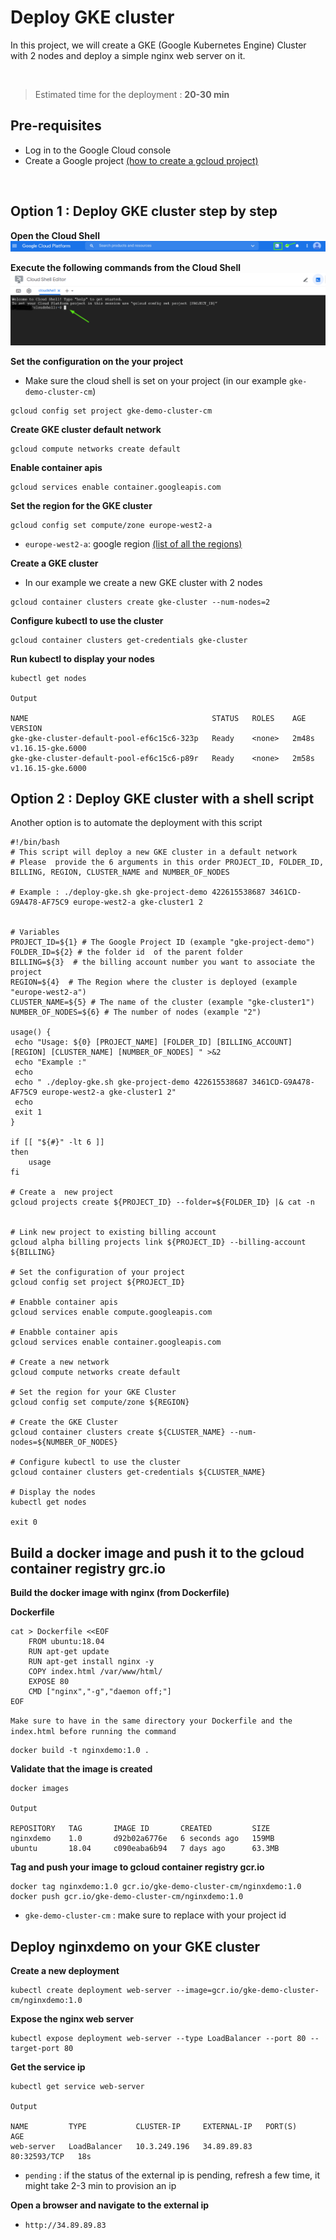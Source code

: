 # Deploy GKE cluster

In this project, we will create a GKE (Google Kubernetes Engine) Cluster with 2 nodes and deploy a simple nginx web server on it.

<br>


> Estimated time for the deployment : **20-30 min**

## Pre-requisites
- Log in to the Google Cloud console
- Create a Google project [(how to create a gcloud project)](https://cloud.google.com/resource-manager/docs/creating-managing-projects#gcloud)

<br>


## Option 1 : Deploy GKE cluster step by step

**Open the Cloud Shell**
![](img/cloud_shell.png)

**Execute the following commands from the Cloud Shell**
![](img/cloud_shell_2.png)

**Set the configuration on the your project**
- Make sure the cloud shell is set on your project (in our example `gke-demo-cluster-cm`)
```
gcloud config set project gke-demo-cluster-cm
```

**Create GKE cluster default network**
```
gcloud compute networks create default
```

**Enable container apis**
```
gcloud services enable container.googleapis.com
```

**Set the region for the GKE cluster**
```
gcloud config set compute/zone europe-west2-a
```
- `europe-west2-a`: google region [(list of all the regions)](https://cloud.google.com/compute/docs/regions-zones?hl=fr)

**Create a GKE cluster**
- In our example we create a new GKE cluster with 2 nodes
```
gcloud container clusters create gke-cluster --num-nodes=2
```
**Configure kubectl to use the cluster**
```
gcloud container clusters get-credentials gke-cluster
```

**Run kubectl to display your nodes**
```
kubectl get nodes

Output

NAME                                         STATUS   ROLES    AGE     VERSION
gke-gke-cluster-default-pool-ef6c15c6-323p   Ready    <none>   2m48s   v1.16.15-gke.6000
gke-gke-cluster-default-pool-ef6c15c6-p89r   Ready    <none>   2m58s   v1.16.15-gke.6000
```

## Option 2 : Deploy GKE cluster with a shell script

Another option is to automate the deployment with this script

```
#!/bin/bash
# This script will deploy a new GKE cluster in a default network
# Please  provide the 6 arguments in this order PROJECT_ID, FOLDER_ID, BILLING, REGION, CLUSTER_NAME and NUMBER_OF_NODES

# Example : ./deploy-gke.sh gke-project-demo 422615538687 3461CD-G9A478-AF75C9 europe-west2-a gke-cluster1 2


# Variables
PROJECT_ID=${1} # The Google Project ID (example "gke-project-demo")
FOLDER_ID=${2} # the folder id  of the parent folder
BILLING=${3}  # the billing account number you want to associate the project
REGION=${4}  # The Region where the cluster is deployed (example "europe-west2-a")
CLUSTER_NAME=${5} # The name of the cluster (example "gke-cluster1")
NUMBER_OF_NODES=${6} # The number of nodes (example "2")

usage() {
 echo "Usage: ${0} [PROJECT_NAME] [FOLDER_ID] [BILLING_ACCOUNT] [REGION] [CLUSTER_NAME] [NUMBER_OF_NODES] " >&2
 echo "Example :"
 echo
 echo " ./deploy-gke.sh gke-project-demo 422615538687 3461CD-G9A478-AF75C9 europe-west2-a gke-cluster1 2"
 echo
 exit 1
}

if [[ "${#}" -lt 6 ]]
then
    usage
fi

# Create a  new project
gcloud projects create ${PROJECT_ID} --folder=${FOLDER_ID} |& cat -n


# Link new project to existing billing account
gcloud alpha billing projects link ${PROJECT_ID} --billing-account ${BILLING}

# Set the configuration of your project
gcloud config set project ${PROJECT_ID}

# Enabble container apis
gcloud services enable compute.googleapis.com

# Enabble container apis
gcloud services enable container.googleapis.com

# Create a new network
gcloud compute networks create default

# Set the region for your GKE Cluster
gcloud config set compute/zone ${REGION}

# Create the GKE Cluster
gcloud container clusters create ${CLUSTER_NAME} --num-nodes=${NUMBER_OF_NODES}

# Configure kubectl to use the cluster
gcloud container clusters get-credentials ${CLUSTER_NAME}

# Display the nodes
kubectl get nodes

exit 0
```

## Build a docker image and push it to the gcloud container registry grc.io

**Build the docker image with nginx (from Dockerfile)**

**Dockerfile**
```
cat > Dockerfile <<EOF
    FROM ubuntu:18.04
    RUN apt-get update
    RUN apt-get install nginx -y
    COPY index.html /var/www/html/
    EXPOSE 80
    CMD ["nginx","-g","daemon off;"]
EOF
```

`Make sure to have in the same directory your Dockerfile and the index.html before running the command`
```
docker build -t nginxdemo:1.0 .
```

**Validate that the image is created**
```
docker images

Output

REPOSITORY   TAG       IMAGE ID       CREATED         SIZE
nginxdemo    1.0       d92b02a6776e   6 seconds ago   159MB
ubuntu       18.04     c090eaba6b94   7 days ago      63.3MB
```

**Tag and push your image to gcloud container registry gcr.io**
```
docker tag nginxdemo:1.0 gcr.io/gke-demo-cluster-cm/nginxdemo:1.0
docker push gcr.io/gke-demo-cluster-cm/nginxdemo:1.0
```
- `gke-demo-cluster-cm` : make sure to replace with your project id


## Deploy nginxdemo on your GKE cluster

**Create a new deployment** 
```
kubectl create deployment web-server --image=gcr.io/gke-demo-cluster-cm/nginxdemo:1.0
```

**Expose the nginx web server** 
```
kubectl expose deployment web-server --type LoadBalancer --port 80 --target-port 80
```

**Get the service ip** 
```
kubectl get service web-server

Output

NAME         TYPE           CLUSTER-IP     EXTERNAL-IP   PORT(S)        AGE
web-server   LoadBalancer   10.3.249.196   34.89.89.83     80:32593/TCP   18s
```
- `pending` : if the status of the external ip is pending, refresh a few time, it might take 2-3 min to provision an ip

**Open a browser and navigate to the external ip** 
- `http://34.89.89.83`




